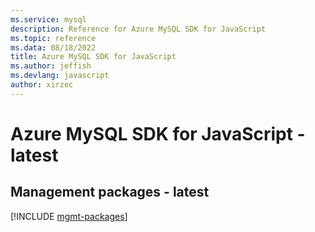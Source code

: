 ```yaml
---
ms.service: mysql
description: Reference for Azure MySQL SDK for JavaScript
ms.topic: reference
ms.data: 08/18/2022
title: Azure MySQL SDK for JavaScript
ms.author: jeffish
ms.devlang: javascript
author: xirzec
---
```

# Azure MySQL SDK for JavaScript - latest

## Management packages - latest
[!INCLUDE [mgmt-packages](mysql-mgmt-index.md)]